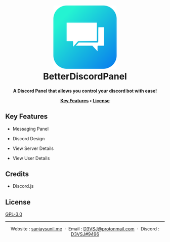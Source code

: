 
<h1 align="center">
  <br>
  <a href="https://github.com/D3VSJ/BetterDiscordPanel"><img src="./assets/images/betterdiscordpanel.png" alt="Logo" width="200"></a>
  <br>
	BetterDiscordPanel
  <br>
</h1>

<h4 align="center">A Discord Panel that allows you control your discord bot with ease!

<p align="center">
</p>

<p align="center">
  <a href="#key-features">Key Features</a> •
    <a href="#credits>Credits</a> •
  <a href="#license">License</a>
</p>

## Key Features

- Messaging Panel

- Discord Design

- View Server Details

- View User Details

## Credits

* Discord.js

## License

<a href="https://github.com/D3VSJ/BetterDiscordPanel/blob/master/LICENSE">GPL-3.0</a>

---

<div align="center">

Website : [sanjaysunil.me](https://sanjaysunil.me) &nbsp;&middot;&nbsp;
Email : [D3VSJ@protonmail.com](mailto:D3VSJprotonmail.com) &nbsp;&middot;&nbsp;
Discord : [D3VSJ#9496](https://discordapp.com/users/732336924559278181)

</div>





